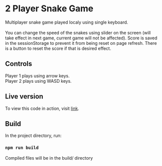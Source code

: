 # 2 Player Snake Game

Multiplayer snake game played localy using single keyboard. \
\
You can change the speed of the snakes using slider on the screen (will take effect in next game, current game will not be affected). Score is saved in the sessionStorage to prevent it from being reset on page refresh. There is a button to reset the score if that is desired effect.


## Controls

Player 1 plays using arrow keys. \
Player 2 plays using WASD keys.

## Live version

To view this code in action, visit [link](https://mzivanovic89.github.io/two-player-snake-game/).

## Build

In the project directory, run:

### `npm run build`

Compiled files will be in the build/ directory
